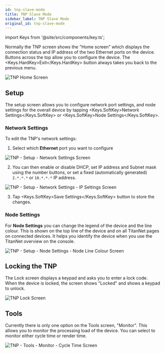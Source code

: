 ```yaml
---
id: tnp-slave-mode
title: TNP Slave Mode
sidebar_label: TNP Slave Mode
original_id: tnp-slave-mode
---
```


import Keys from '@site/src/components/key.ts';

Normally the TNP screen shows the "Home screen" which displays the
connection status and IP address of the two Ethernet ports on the
device. Buttons across the top allow you to configure the device. The
<Keys.HardKey>Exit</Keys.HardKey> button always takes you back to the previous menu.

![TNP Home Screen](/docs/images/TNP-Home-Screen.png)

Setup
-----

The setup screen allows you to configure network port settings, and node
settings for the overall device by tapping <Keys.SoftKey>Network Settings</Keys.SoftKey> or <Keys.SoftKey>Node
Settings</Keys.SoftKey>.

### Network Settings

To edit the TNP's network settings:

1. Select which <strong>Ethernet</strong> port you want to configure


  ![TNP - Setup - Network Settings Screen](/docs/images/TNP-Setup-Network-Settings-Screen.png)

2. You can then enable or disable DHCP, set IP address and Subnet mask
using the number buttons, or set a fixed (automatically generated)
`2.*.*.*` or `10.*.*.*` IP address.


![TNP - Setup - Network Settings - IP Settings Screen](/docs/images/TNP-Setup-Network-Settings-IP-Settings-Screen.png)

3. Tap <Keys.SoftKey>Save Settings</Keys.SoftKey> button to store the changes.

### Node Settings

For <strong>Node Settings</strong> you can change the legend of the device and the
line colour. This is shown on the top line of the device and on all
TitanNet pages on connected devices. It helps you identify the device
when you use the TitanNet overview on the console.

![TNP - Setup - Node Settings - Node Line Colour Screen](/docs/images/TNP-Setup-Node-Settings-Node-Line-Colour-Screen.png)

Locking the TNP
---------------

The Lock screen displays a keypad and asks you to enter a lock code.
When the device is locked, the screen shows "Locked" and shows a keypad
to unlock.

![TNP Lock Screen](/docs/images/TNP-Lock-Screen.png)

Tools
-----

Currently there is only one option on the Tools screen, "Monitor". This
allows you to monitor the processing load of the device. You can select
to monitor either cycle time or render time.

![TNP - Tools - Monitor - Cycle Time Screen](/docs/images/TNP-Tools-Monitor-Cycle-Time-Screen.png)

